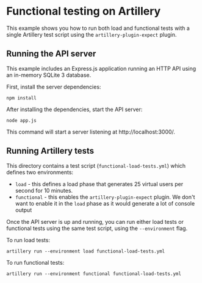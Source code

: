 # Functional testing on Artillery

This example shows you how to run both load and functional tests with a single Artillery test script using the `artillery-plugin-expect` plugin.

## Running the API server

This example includes an Express.js application running an HTTP API using an in-memory SQLite 3 database.

First, install the server dependencies:

```shell
npm install
```

After installing the dependencies, start the API server:

```shell
node app.js
```

This command will start a server listening at http://localhost:3000/.

## Running Artillery tests

This directory contains a test script (`functional-load-tests.yml`) which defines two environments:

- `load` - this defines a load phase that generates 25 virtual users per second for 10 minutes.
- `functional` - this enables the `artillery-plugin-expect` plugin. We don't want to enable it in the `load` phase as it would generate a lot of console output

Once the API server is up and running, you can run either load tests or functional tests using the same test script, using the `--environment` flag.

To run load tests:

```shell
artillery run --environment load functional-load-tests.yml
```

To run functional tests:

```shell
artillery run --environment functional functional-load-tests.yml
```
